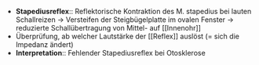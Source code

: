---
---
- **Stapediusreflex**:: Reflektorische Kontraktion des M. stapedius bei lauten Schallreizen → Versteifen der Steigbügelplatte im ovalen Fenster → reduzierte Schallübertragung von Mittel- auf [[Innenohr]]
- Überprüfung, ab welcher Lautstärke der [[Reflex]] auslöst (= sich die Impedanz ändert)
- **Interpretation**:: Fehlender Stapediusreflex bei Otosklerose